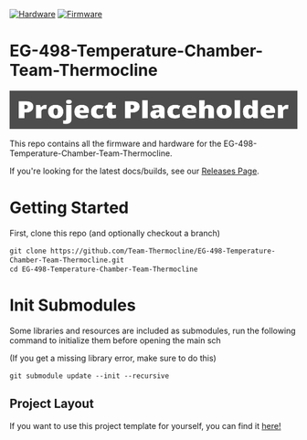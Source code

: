 [![Hardware](https://github.com/Team-Thermocline/EG-498-Temperature-Chamber-Team-Thermocline/actions/workflows/hardware_workflow.yml/badge.svg)](https://github.com/Team-Thermocline/EG-498-Temperature-Chamber-Team-Thermocline/actions/workflows/hardware_workflow.yml)
[![Firmware](https://github.com/Team-Thermocline/EG-498-Temperature-Chamber-Team-Thermocline/actions/workflows/firmware_workflow.yml/badge.svg)](https://github.com/Team-Thermocline/EG-498-Temperature-Chamber-Team-Thermocline/actions/workflows/firmware_workflow.yml)


# EG-498-Temperature-Chamber-Team-Thermocline

![Banner](Static/Banner.png)

This repo contains all the firmware and hardware for the EG-498-Temperature-Chamber-Team-Thermocline.

If you're looking for the latest docs/builds, see our [Releases Page](https://github.com/Team-Thermocline/EG-498-Temperature-Chamber-Team-Thermocline/releases).

# Getting Started

First, clone this repo (and optionally checkout a branch)

```shell
git clone https://github.com/Team-Thermocline/EG-498-Temperature-Chamber-Team-Thermocline.git
cd EG-498-Temperature-Chamber-Team-Thermocline
```

# Init Submodules

Some libraries and resources are included as submodules, run the following
command to initialize them before opening the main sch

(If you get a missing library error, make sure to do this)

```shell
git submodule update --init --recursive
```


## Project Layout

If you want to use this project template for yourself, you can find it [here!](https://github.com/KenwoodFox/Project-Template)
